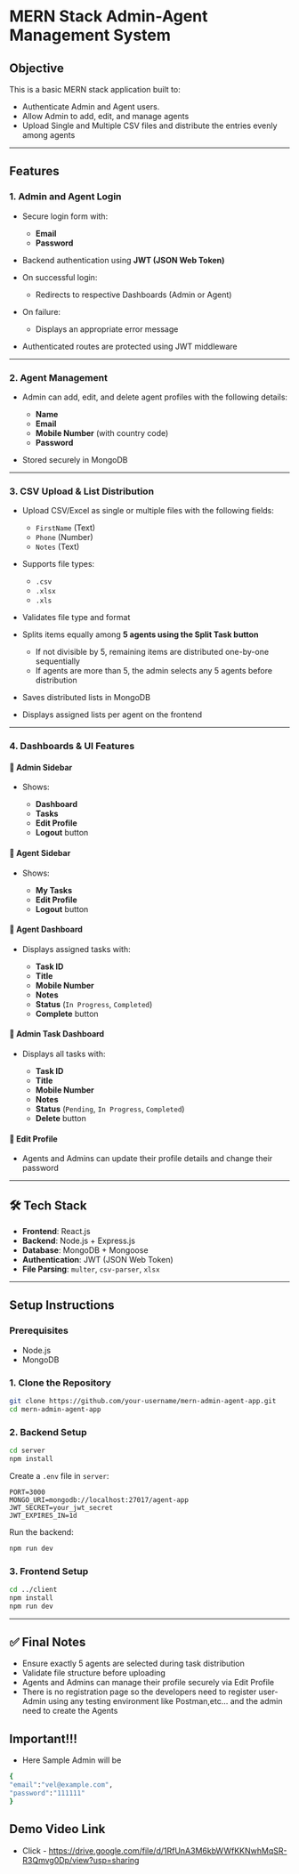 # MERN Stack Admin-Agent Management System

## Objective

This is a basic MERN stack application built to:

* Authenticate Admin and Agent users.
* Allow Admin to add, edit, and manage agents
* Upload Single and Multiple CSV files and distribute the entries evenly among agents

---

##  Features

### 1. Admin and Agent Login

* Secure login form with:

  * **Email**
  * **Password**
* Backend authentication using **JWT (JSON Web Token)**
* On successful login:

  * Redirects to respective Dashboards (Admin or Agent)
* On failure:

  * Displays an appropriate error message
* Authenticated routes are protected using JWT middleware

---

### 2. Agent Management

* Admin can add, edit, and delete agent profiles with the following details:

  * **Name**
  * **Email**
  * **Mobile Number** (with country code)
  * **Password**
* Stored securely in MongoDB

---

### 3. CSV Upload & List Distribution

* Upload CSV/Excel as single or multiple files with the following fields:

  * `FirstName` (Text)
  * `Phone` (Number)
  * `Notes` (Text)
* Supports file types:

  * `.csv`
  * `.xlsx`
  * `.xls`
* Validates file type and format
* Splits items equally among **5 agents using the Split Task button**

  * If not divisible by 5, remaining items are distributed one-by-one sequentially
  * If agents are more than 5, the admin selects any 5 agents before distribution
* Saves distributed lists in MongoDB
* Displays assigned lists per agent on the frontend

---

### 4. Dashboards & UI Features

#### 🔷 Admin Sidebar

* Shows:

  * **Dashboard**
  * **Tasks**
  * **Edit Profile**
  * **Logout** button

#### 🔷 Agent Sidebar

* Shows:

  * **My Tasks**
  * **Edit Profile**
  * **Logout** button

#### 🔷 Agent Dashboard

* Displays assigned tasks with:

  * **Task ID**
  * **Title**
  * **Mobile Number**
  * **Notes**
  * **Status** (`In Progress`, `Completed`)
  * **Complete** button

#### 🔷 Admin Task Dashboard

* Displays all tasks with:

  * **Task ID**
  * **Title**
  * **Mobile Number**
  * **Notes**
  * **Status** (`Pending`, `In Progress`, `Completed`)
  * **Delete** button

#### 🔷 Edit Profile 

* Agents and Admins can update their profile details and change their password

---

## 🛠️ Tech Stack

* **Frontend**: React.js
* **Backend**: Node.js + Express.js
* **Database**: MongoDB + Mongoose
* **Authentication**: JWT (JSON Web Token)
* **File Parsing**: `multer`, `csv-parser`, `xlsx`

---




## Setup Instructions

### Prerequisites

* Node.js
* MongoDB 

### 1. Clone the Repository

```bash
git clone https://github.com/your-username/mern-admin-agent-app.git
cd mern-admin-agent-app
```

### 2. Backend Setup

```bash
cd server
npm install
```

Create a `.env` file in `server`:

```env
PORT=3000
MONGO_URI=mongodb://localhost:27017/agent-app
JWT_SECRET=your_jwt_secret
JWT_EXPIRES_IN=1d
```

Run the backend:

```bash
npm run dev
```

### 3. Frontend Setup

```bash
cd ../client
npm install
npm run dev
```

---

## ✅ Final Notes

* Ensure exactly 5 agents are selected during task distribution
* Validate file structure before uploading
* Agents and Admins can manage their profile securely via Edit Profile
* There is no registration page so the developers need to register user-Admin using any testing environment like Postman,etc... and the admin need to create the Agents

## Important!!!
* Here Sample Admin will be
 ```bash
{
 "email":"vel@example.com",
 "password":"111111"
 }

```
## Demo Video Link  
* Click - https://drive.google.com/file/d/1RfUnA3M6kbWWfKKNwhMqSR-R3Qmvg0Dp/view?usp=sharing



